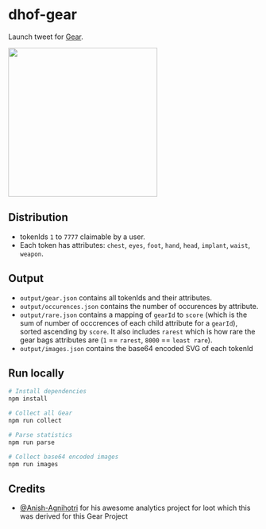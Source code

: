 # dhof-gear

Launch tweet for [Gear](https://twitter.com/gearforpunks/status/1433559541778563073).

<img src="https://www.gearforpunks.com/social_share.png" width="300">

## Distribution

- tokenIds `1` to `7777` claimable by a user.
- Each token has attributes: `chest`, `eyes`, `foot`, `hand`, `head`, `implant`, `waist`, `weapon`.

## Output

- `output/gear.json` contains all tokenIds and their attributes.
- `output/occurences.json` contains the number of occurences by attribute.
- `output/rare.json` contains a mapping of `gearId` to `score` (which is the sum of number of occcrences of each child attribute for a `gearId`), sorted ascending by `score`. It also includes `rarest` which is how rare the gear bags attributes are (`1` == `rarest`, `8000` == `least rare`).
- `output/images.json` contains the base64 encoded SVG of each tokenId

## Run locally

```bash
# Install dependencies
npm install

# Collect all Gear
npm run collect

# Parse statistics
npm run parse

# Collect base64 encoded images
npm run images
```

## Credits
- [@Anish-Agnihotri](https://github.com/Anish-Agnihotri/dhof-loot) for his awesome analytics project for loot which this was derived for this Gear Project
